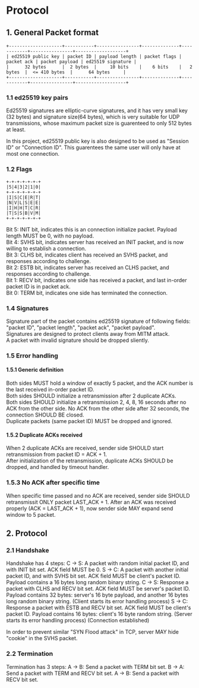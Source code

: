 # Protocol

## 1. General Packet format

	+--------------------+-----------+----------------+--------------+------------+----------------+-------------------+
	| ed25519 public key | packet ID | payload length | packet flags | packet ack | packet payload | ed25519 signature |
	|      32 bytes      |  2 bytes  |     10 bits    |    6 bits    |   2 bytes  |  <= 410 bytes  |      64 bytes     |
	+--------------------+-----------+----------------+--------------+------------+----------------+-------------------+

### 1.1 ed25519 key pairs
Ed25519 signatures are elliptic-curve signatures, and it has very small key (32 bytes) and signature size(64 bytes), which is very suitable for UDP transmissions, whose maximum packet size is guarenteed to only 512 bytes at least.

In this project, ed25519 public key is also designed to be used as "Session ID" or "Connection ID". This guarentees the same user will only have at most one connection.

### 1.2 Flags
	+-+-+-+-+-+-+
	|5|4|3|2|1|0|
	+-+-+-+-+-+-+
	|I|S|C|E|R|T|
	|N|V|L|S|E|E|
	|I|H|H|T|C|R|
	|T|S|S|B|V|M|
	+-+-+-+-+-+-+

Bit 5: INIT bit, indicates this is an connection initialize packet. Payload length MUST be 0, with no payload.  
Bit 4: SVHS bit, indicates server has received an INIT packet, and is now willing to establish a connection.  
Bit 3: CLHS bit, indicates client has received an SVHS packet, and responses according to challenge.  
Bit 2: ESTB bit, indicates server has received an CLHS packet, and responses according to challenge.  
Bit 1: RECV bit, indicates one side has received a packet, and last in-order packet ID is in packet ack.  
Bit 0: TERM bit, indicates one side has terminated the connection.  

### 1.4 Signatures
Signature part of the packet contains ed25519 signature of following fields: "packet ID", "packet length", "packet ack", "packet payload".  
Signatures are designed to protect clients away from MITM attack.  
A packet with invalid signature should be dropped sliently.

### 1.5 Error handling

#### 1.5.1 Generic definition
Both sides MUST hold a window of exactly 5 packet, and the ACK number is the last received in-order packet ID.  
Both sides SHOULD initialize a retransmission after 2 duplicate ACKs.  
Both sides SHOULD initialize a retransmission 2, 4, 8, 16 seconds after no ACK from the other side. No ACK from the other side after 32 seconds, the connection SHOULD BE closed.  
Duplicate packets (same packet ID) MUST be dropped and ignored.

#### 1.5.2 Duplicate ACKs received
When 2 duplicate ACKs are received, sender side SHOULD start retransmission from packet ID = ACK + 1.  
After initialization of the retransmission, duplicate ACKs SHOULD be dropped, and handled by timeout handler.

### 1.5.3 No ACK after specific time
When specific time passed and no ACK are received, sender side SHOULD retransmissit ONLY packet LAST\_ACK + 1. After an ACK was received properly (ACK = LAST\_ACK + 1), now sender side MAY expand send window to 5 packet.  

## 2. Protocol

### 2.1 Handshake

Handshake has 4 steps:
	C -> S: A packet with random initial packet ID, and with INIT bit set. ACK field MUST be 0.
	S -> C: A packet with another initial packet ID, and with SVHS bit set. ACK field MUST be client's packet ID. Payload contains a 16 bytes long random binary string.
	C -> S: Response a packet with CLHS and RECV bit set. ACK field MUST be server's packet ID. Payload contains 32 bytes: server's 16 byte payload, and another 16 bytes long random binary string.
	(Client starts its error handling process)
	S -> C: Response a packet with ESTB and RECV bit set. ACK field MUST be client's packet ID. Payload contains 16 bytes: client's 16 byte random string.
	(Server starts its error handling process)
	(Connection established)

In order to prevent similar "SYN Flood attack" in TCP, server MAY hide "cookie" in the SVHS packet.  

### 2.2 Termination

Termination has 3 steps:
	A -> B: Send a packet with TERM bit set.
	B -> A: Send a packet with TERM and RECV bit set.
	A -> B: Send a packet with RECV bit set.
